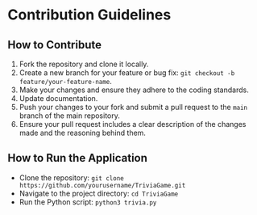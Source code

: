 # Contribution Guidelines

## How to Contribute
1. Fork the repository and clone it locally.
2. Create a new branch for your feature or bug fix: `git checkout -b feature/your-feature-name`.
3. Make your changes and ensure they adhere to the coding standards.
4. Update documentation.
5. Push your changes to your fork and submit a pull request to the `main` branch of the main repository.
6. Ensure your pull request includes a clear description of the changes made and the reasoning behind them.

## How to Run the Application
- Clone the repository: `git clone https://github.com/yourusername/TriviaGame.git`
- Navigate to the project directory: `cd TriviaGame`
- Run the Python script: `python3 trivia.py`




